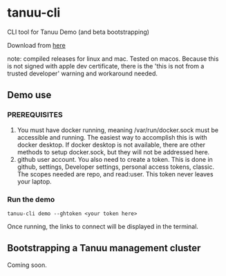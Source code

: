 # tanuu-cli
CLI tool for Tanuu Demo (and beta bootstrapping)

Download from [here](https://github.com/tanuuidp/tanuu-cli/releases)


note: compiled releases for linux and mac. Tested on macos. Because this is not signed with apple dev certificate, there is the 'this is not from a trusted developer' warning and workaround needed.


## Demo use
### PREREQUISITES 
1. You must have docker running, meaning /var/run/docker.sock must be accessible and running. The easiest way to accomplish this is with docker desktop. If docker desktop is not available, there are other methods to setup docker.sock, but they will not be addressed here.
2. github user account. You also need to create a token. This is done in github, settings, Developer settings, personal access tokens, classic. The scopes needed are repo, and read:user. This token never leaves your laptop.


### Run the demo
```
tanuu-cli demo --ghtoken <your token here>
```
Once running, the links to connect will be displayed in the terminal.



## Bootstrapping a Tanuu management cluster
Coming soon.